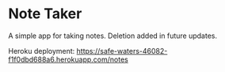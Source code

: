 # Note Taker

A simple app for taking notes. Deletion added in future updates.

Heroku deployment: https://safe-waters-46082-f1f0dbd688a6.herokuapp.com/notes

